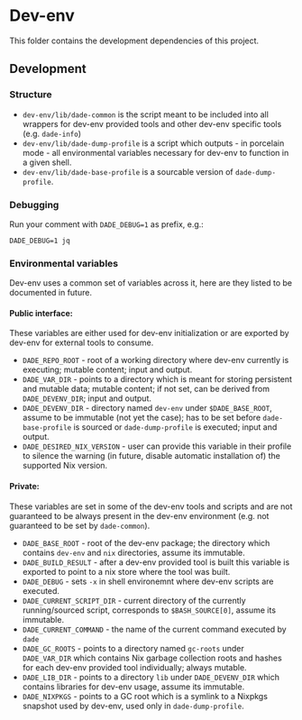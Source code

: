 # Dev-env

This folder contains the development dependencies of this project.

## Development

### Structure

* `dev-env/lib/dade-common` is the script meant to be included into all wrappers
  for dev-env provided tools and other dev-env specific tools (e.g. `dade-info`)
* `dev-env/lib/dade-dump-profile` is a script which outputs - in porcelain
  mode - all environmental variables necessary for dev-env to function in a
  given shell.
* `dev-env/lib/dade-base-profile` is a sourcable version of `dade-dump-profile`.

### Debugging

Run your comment with `DADE_DEBUG=1` as prefix, e.g.:

    DADE_DEBUG=1 jq

### Environmental variables

Dev-env uses a common set of variables across it, here are they listed to be
documented in future.

#### Public interface:

These variables are either used for dev-env initialization or are exported by
dev-env for external tools to consume.

* `DADE_REPO_ROOT` - root of a working directory where dev-env currently is
  executing; mutable content; input and output.
* `DADE_VAR_DIR` - points to a directory which is meant for storing persistent
  and mutable data; mutable content; if not set, can be derived from
  `DADE_DEVENV_DIR`; input and output.
* `DADE_DEVENV_DIR` - directory named `dev-env` under `$DADE_BASE_ROOT`, assume
  to be immutable (not yet the case); has to be set before `dade-base-profile`
  is sourced or `dade-dump-profile` is executed; input and output.
* `DADE_DESIRED_NIX_VERSION` - user can provide this variable in their profile
  to silence the warning (in future, disable automatic installation of) the
  supported Nix version.

#### Private:

These variables are set in some of the dev-env tools and scripts and are not
guaranteed to be always present in the dev-env environment (e.g. not guaranteed
to be set by `dade-common`).

* `DADE_BASE_ROOT` - root of the dev-env package; the directory which contains
  `dev-env` and `nix` directories, assume its immutable.
* `DADE_BUILD_RESULT` - after a dev-env provided tool is built this variable is
  exported to point to a nix store where the tool was built.
* `DADE_DEBUG` - sets `-x` in shell environemnt where dev-env scripts are executed.
* `DADE_CURRENT_SCRIPT_DIR` - current directory of the currently running/sourced script,
  corresponds to `$BASH_SOURCE[0]`, assume its immutable.
* `DADE_CURRENT_COMMAND` - the name of the current command executed by `dade`
* `DADE_GC_ROOTS` - points to a directory named `gc-roots` under `DADE_VAR_DIR`
  which contains Nix garbage collection roots and hashes for each dev-env
  provided tool individually; always mutable.
* `DADE_LIB_DIR` - points to a directory `lib` under `DADE_DEVENV_DIR` which
  contains libraries for dev-env usage, assume its immutable.
* `DADE_NIXPKGS` - points to a GC root which is a symlink to a Nixpkgs snapshot
  used by dev-env, used only in `dade-dump-profile`.
